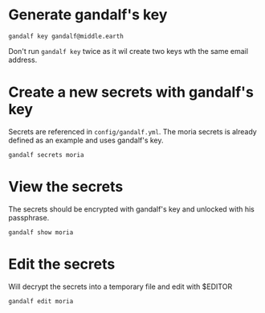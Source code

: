 # Generate gandalf's key

    gandalf key gandalf@middle.earth

Don't run `gandalf key` twice as it wil create two keys wth the same email
address.

# Create a new secrets with gandalf's key

Secrets are referenced in `config/gandalf.yml`.  The moria secrets is already
defined as an example and uses gandalf's key.

    gandalf secrets moria

# View the secrets

The secrets should be encrypted with gandalf's key and unlocked with his
passphrase.

    gandalf show moria

# Edit the secrets

Will decrypt the secrets into a temporary file and edit with $EDITOR

    gandalf edit moria
